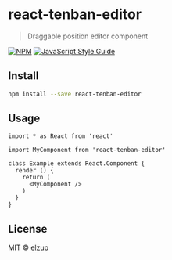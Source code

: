 # react-tenban-editor

> Draggable position editor component

[![NPM](https://img.shields.io/npm/v/react-tenban-editor.svg)](https://www.npmjs.com/package/react-tenban-editor) [![JavaScript Style Guide](https://img.shields.io/badge/code_style-standard-brightgreen.svg)](https://standardjs.com)

## Install

```bash
npm install --save react-tenban-editor
```

## Usage

```tsx
import * as React from 'react'

import MyComponent from 'react-tenban-editor'

class Example extends React.Component {
  render () {
    return (
      <MyComponent />
    )
  }
}
```

## License

MIT © [elzup](https://github.com/elzup)
